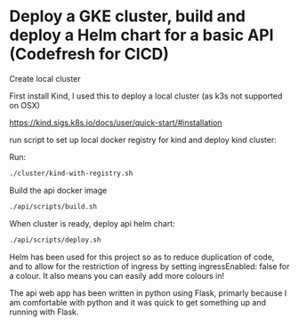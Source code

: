# Deploy a GKE cluster, build and deploy a Helm chart for a basic API (Codefresh for CICD)

Create local cluster

First install Kind, I used this to deploy a local cluster (as k3s not supported on OSX)

https://kind.sigs.k8s.io/docs/user/quick-start/#installation

run script to set up local docker registry for kind and deploy kind cluster:

Run:
```bash
./cluster/kind-with-registry.sh
```

Build the api docker image
```bash
./api/scripts/build.sh
```

When cluster is ready, deploy api helm chart:
```bash
./api/scripts/deploy.sh
```

Helm has been used for this project so as to reduce duplication of code, and to allow for the restriction of ingress by setting ingressEnabled: false for a colour. It also means you can easily add more colours in!

The api web app has been written in python using Flask, primarly because I am comfortable with python and it was quick to get something up and running with Flask.
